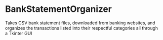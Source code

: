 # BankStatementOrganizer

Takes CSV bank statement files, downloaded from banking websites, and organizes the transactions listed into their respectful categories all through a Tkinter GUI
